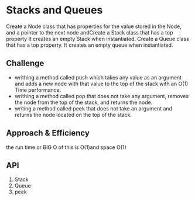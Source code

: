 # Stacks and Queues

Create a Node class that has properties for the value stored in the Node,
and a pointer to the next node andCreate a Stack class that has a top property
It creates an empty Stack when instantiated.
Create a Queue class that has a top property. It creates an empty queue when instantiated.

## Challenge

* writhing a method called push which takes any value as an argument and adds a new node
with that value to the top of the stack with an O(1) Time performance.
* writhing a method called pop that does not take any argument,
removes the node from the top of the stack, and returns the node.
* writing  a method called peek that does not take an argument and
returns the node located on the top of the stack.

## Approach & Efficiency

the run time or BIG O of this is O(1)and space O(1)
## API

1. Stack
1. Queue
1. peek



